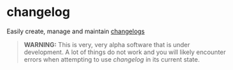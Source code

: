 # changelog
Easily create, manage and maintain [changelogs](keepachangelog.com)

> **WARNING:** This is very, very alpha software that is under development. A lot of things do not work and you will likely encounter errors when attempting to use _changelog_ in its current state.
